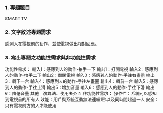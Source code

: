 ### 1.	專題題目
SMART TV
### 2.	文字敘述專題需求
感測人在電視前的動作，並使電視做出相對回應。
### 3.	寫出專題之功能性需求與非功能性需求
功能性需求： 
輸入1：感應到人的動作-拍手一下 
輸出1：打開電視 
輸入2：感應到人的動作-拍手二下 
輸出2：關閉電視 
輸入3：感應到人的動作-手往右畫圈 
輸出3：轉下一台 
輸入4：感應到人的動作-手往左畫圈 
輸出4：轉前一台 
輸入5：感應到人的動作-手往上滑 
輸出5：增加音量 
輸入6：感應到人的動作-手往下滑 
輸出6：降低音量 
其他：演算法、使用者介面 
非功能性需求： 
操作性：系統可以感知到電視前的所有人 
效能：用戶與系統互動無法連續1秒以及同時間超過一人 
安全：只有電視前方的人才能使用

